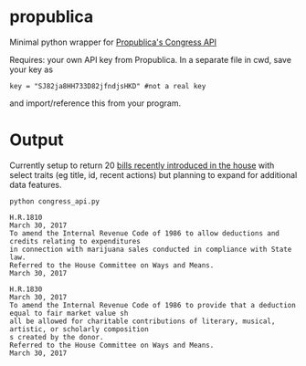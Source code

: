 propublica
==========
Minimal python wrapper for [Propublica's Congress API](https://www.propublica.org/datastore/api/propublica-congress-api)

Requires: your own API key from Propublica.
In a separate file in cwd, save your key as
```
key = "SJ82ja8HH733D82jfndjsHKD" #not a real key
```
and import/reference this from your program.

Output
======
Currently setup to return 20 [bills recently introduced in the house](https://propublica.github.io/congress-api-docs/?shell#bills) with select traits (eg title, id, recent actions) but planning to expand for additional data features.
```
python congress_api.py

H.R.1810
March 30, 2017
To amend the Internal Revenue Code of 1986 to allow deductions and credits relating to expenditures
in connection with marijuana sales conducted in compliance with State law.
Referred to the House Committee on Ways and Means.
March 30, 2017

H.R.1830
March 30, 2017
To amend the Internal Revenue Code of 1986 to provide that a deduction equal to fair market value sh
all be allowed for charitable contributions of literary, musical, artistic, or scholarly composition
s created by the donor.
Referred to the House Committee on Ways and Means.
March 30, 2017
```
